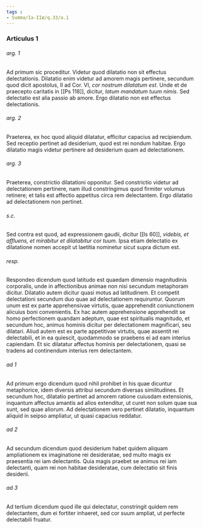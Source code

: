 ```yaml
---
tags : 
- Summa/Ia-IIæ/q.33/a.1
---
```


### Articulus 1

###### arg. 1
Ad primum sic proceditur. Videtur quod dilatatio non sit effectus delectationis. Dilatatio enim videtur ad amorem magis pertinere, secundum quod dicit apostolus, II ad Cor. VI, *cor nostrum dilatatum est*. Unde et de praecepto caritatis in [[Ps 118]], dicitur, *latum mandatum tuum nimis*. Sed delectatio est alia passio ab amore. Ergo dilatatio non est effectus delectationis.

###### arg. 2
Praeterea, ex hoc quod aliquid dilatatur, efficitur capacius ad recipiendum. Sed receptio pertinet ad desiderium, quod est rei nondum habitae. Ergo dilatatio magis videtur pertinere ad desiderium quam ad delectationem.

###### arg. 3
Praeterea, constrictio dilatationi opponitur. Sed constrictio videtur ad delectationem pertinere, nam illud constringimus quod firmiter volumus retinere; et talis est affectio appetitus circa rem delectantem. Ergo dilatatio ad delectationem non pertinet.

###### s.c.
Sed contra est quod, ad expressionem gaudii, dicitur [[Is 60]], *videbis, et affluens, et mirabitur et dilatabitur cor tuum*. Ipsa etiam delectatio ex dilatatione nomen accepit ut laetitia nominetur sicut supra dictum est.

###### resp.
Respondeo dicendum quod latitudo est quaedam dimensio magnitudinis corporalis, unde in affectionibus animae non nisi secundum metaphoram dicitur. Dilatatio autem dicitur quasi motus ad latitudinem. Et competit delectationi secundum duo quae ad delectationem requiruntur. Quorum unum est ex parte apprehensivae virtutis, quae apprehendit coniunctionem alicuius boni convenientis. Ex hac autem apprehensione apprehendit se homo perfectionem quandam adeptum, quae est spiritualis magnitudo, et secundum hoc, animus hominis dicitur per delectationem magnificari, seu dilatari. Aliud autem est ex parte appetitivae virtutis, quae assentit rei delectabili, et in ea quiescit, quodammodo se praebens ei ad eam interius capiendam. Et sic dilatatur affectus hominis per delectationem, quasi se tradens ad continendum interius rem delectantem.

###### ad 1
Ad primum ergo dicendum quod nihil prohibet in his quae dicuntur metaphorice, idem diversis attribui secundum diversas similitudines. Et secundum hoc, dilatatio pertinet ad amorem ratione cuiusdam extensionis, inquantum affectus amantis ad alios extenditur, ut curet non solum quae sua sunt, sed quae aliorum. Ad delectationem vero pertinet dilatatio, inquantum aliquid in seipso ampliatur, ut quasi capacius reddatur.

###### ad 2
Ad secundum dicendum quod desiderium habet quidem aliquam ampliationem ex imaginatione rei desideratae, sed multo magis ex praesentia rei iam delectantis. Quia magis praebet se animus rei iam delectanti, quam rei non habitae desideratae, cum delectatio sit finis desiderii.

###### ad 3
Ad tertium dicendum quod ille qui delectatur, constringit quidem rem delectantem, dum ei fortiter inhaeret, sed cor suum ampliat, ut perfecte delectabili fruatur.

